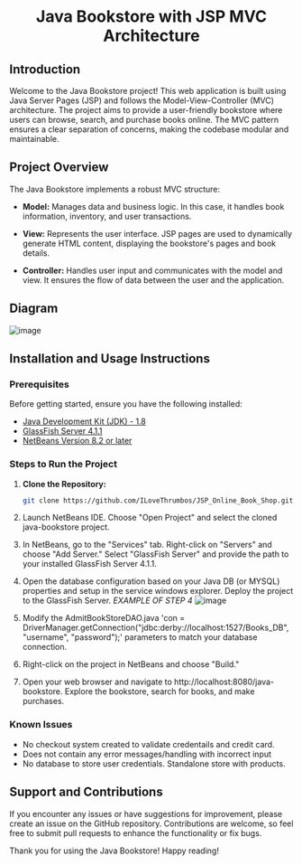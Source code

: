 <h1 align="center">Java Bookstore with JSP MVC Architecture </h1>

## Introduction

Welcome to the Java Bookstore project! This web application is built using Java Server Pages (JSP) and follows the Model-View-Controller (MVC) architecture. The project aims to provide a user-friendly bookstore where users can browse, search, and purchase books online. The MVC pattern ensures a clear separation of concerns, making the codebase modular and maintainable.

## Project Overview

The Java Bookstore implements a robust MVC structure:

- **Model:** Manages data and business logic. In this case, it handles book information, inventory, and user transactions.
  
- **View:** Represents the user interface. JSP pages are used to dynamically generate HTML content, displaying the bookstore's pages and book details.

- **Controller:** Handles user input and communicates with the model and view. It ensures the flow of data between the user and the application.

## Diagram 

<!--Insert Diagram or GIF here (if applicable) to provide a visual representation of the MVC architecture and the flow of data in the Java Bookstore. !-->
![image](https://github.com/ILoveThrumbos/MVC_Online_Book_Store/assets/139453924/b116693e-b38e-48de-bcf0-c011bf9c29fb)



## Installation and Usage Instructions

### Prerequisites

Before getting started, ensure you have the following installed:

- [Java Development Kit (JDK) - 1.8](https://www.oracle.com/java/technologies/downloads/#java8)
- [GlassFish Server 4.1.1](https://javaee.github.io/glassfish/download) 
- [NetBeans Version 8.2 or later](https://netbeans.apache.org/front/main/download/index.html)



### Steps to Run the Project

1. **Clone the Repository:**

   ```bash
   git clone https://github.com/ILoveThrumbos/JSP_Online_Book_Shop.git
2. Launch NetBeans IDE.
   Choose "Open Project" and select the cloned java-bookstore project.
3. In NetBeans, go to the "Services" tab.
   Right-click on "Servers" and choose "Add Server."
   Select "GlassFish Server" and provide the path to your installed GlassFish Server 4.1.1.
4. Open the database configuration based on your Java DB (or MYSQL) properties and setup in the service windows explorer.
   Deploy the project to the GlassFish Server.
   *EXAMPLE OF STEP 4*
   ![image](https://github.com/ILoveThrumbos/MVC_Online_Book_Store/assets/139453924/a6ef33f7-10c5-499e-a434-ecc69916113e)

6. Modify the AdmitBookStoreDAO.java 'con = DriverManager.getConnection("jdbc:derby://localhost:1527/Books_DB",
                                         "username", "password");' parameters to match your database connection.
7. Right-click on the project in NetBeans and choose "Build."
8. Open your web browser and navigate to http://localhost:8080/java-bookstore.
   Explore the bookstore, search for books, and make purchases.

### Known Issues
   - No checkout system created to validate credentails and credit card.
   - Does not contain any error messages/handling with incorrect input
   - No database to store user credentials. Standalone store with products.

## Support and Contributions
If you encounter any issues or have suggestions for improvement, please create an issue on the GitHub repository. Contributions are welcome, so feel free to submit pull requests to enhance the functionality or fix bugs.

Thank you for using the Java Bookstore! Happy reading!
